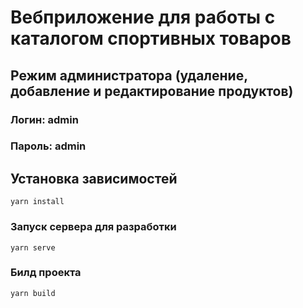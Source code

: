 # Вебприложение для работы с каталогом спортивных товаров

## Режим администратора (удаление, добавление и редактирование продуктов)
### Логин: admin
### Пароль: admin

## Установка зависимостей
```
yarn install
```

### Запуск сервера для разработки
```
yarn serve
```

### Билд проекта
```
yarn build
```
